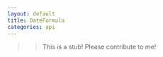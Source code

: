 ```yaml
---
layout: default
title: DateFormula
categories: api
---
```


>>This is a stub!  Please contribute to me!
